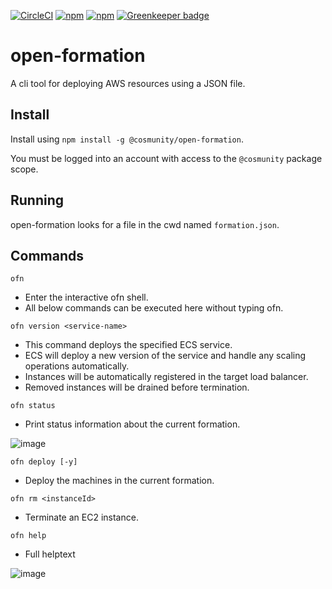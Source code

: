 [![CircleCI](https://circleci.com/gh/eventology/open-formation.svg?style=shield)](https://circleci.com/gh/eventology/open-formation)
[![npm](https://img.shields.io/npm/v/@cosmunity/open-formation.svg)](https://www.npmjs.com/package/@cosmunity/open-formation)
[![npm](https://img.shields.io/npm/l/express.svg)](https://github.com/eventology/open-formation/blob/master/LICENSE) [![Greenkeeper badge](https://badges.greenkeeper.io/eventology/open-formation.svg)](https://greenkeeper.io/)

# open-formation
A cli tool for deploying AWS resources using a JSON file.


## Install
Install using `npm install -g @cosmunity/open-formation`. 

You must be logged into an account with access to the `@cosmunity` package scope.

## Running
open-formation looks for a file in the cwd named `formation.json`.

## Commands

`ofn`
- Enter the interactive ofn shell.
- All below commands can be executed here without typing ofn.

`ofn version <service-name>`
- This command deploys the specified ECS service.
- ECS will deploy a new version of the service and handle any scaling operations automatically.
- Instances will be automatically registered in the target load balancer.
- Removed instances will be drained before termination.

`ofn status`
- Print status information about the current formation.

![image](https://user-images.githubusercontent.com/631020/42429341-0e60103e-82fe-11e8-8708-d4c8a957129b.png)

`ofn deploy [-y]`
- Deploy the machines in the current formation.

`ofn rm <instanceId>`
- Terminate an EC2 instance.

`ofn help`
- Full helptext

![image](https://user-images.githubusercontent.com/631020/42429355-1f0a5a8e-82fe-11e8-9031-91dcb616d11d.png)
